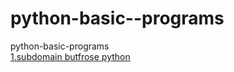 # python-basic--programs
python-basic-programs <br />
[1.subdomain butfrose python](https://github.com/mrirfankhan/python-basic--programs/blob/main/subdomain-brutforse)
